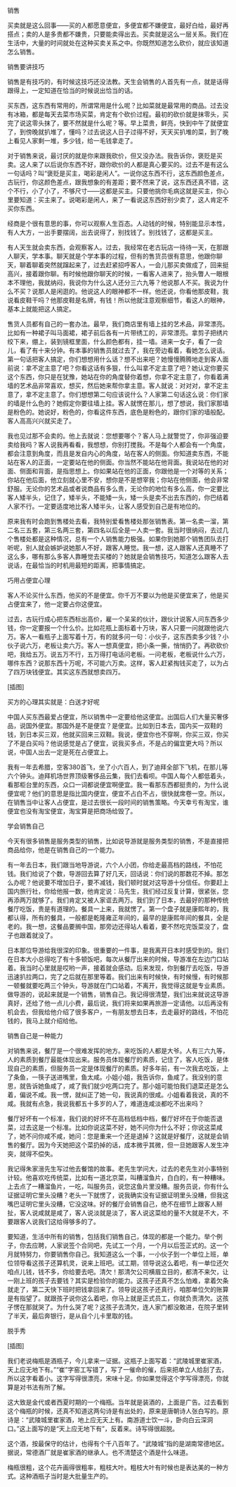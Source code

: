            

销售

买卖就是这么回事——买的人都愿意便宜，多便宜都不嫌便宜，最好白给，最好再搭点；卖的人是多贵都不嫌贵，只要能卖得出去。买卖就是这么一层关系。我们在生活中，大量的时间就处在这种买卖关系之中。你既然知道怎么砍价，就应该知道怎么销售。

销售要讲技巧

销售是有技巧的，有时候这技巧还没法教。天生会销售的人首先有一点，就是话得跟得上，一定知道在恰当的时候说出恰当的话。

买东西，这东西有常用的，所谓常用是什么呢？比如菜就是最常用的商品。过去没有冰箱，都是每天去菜市场买菜，肯定有个砍价过程。最初的砍价就是抹零头，买完了说这零头抹了，要不然就是什么呢？等。早上菜贵，鲜亮，快到中午了就便宜了，到傍晚就扒堆了，懂吗？过去说这人日子过得不好，天天买扒堆的菜，到了晚上看见人家剩一堆，多少钱，给一毛钱拿走了。

对于销售来说，最讨厌的就是你来跟我砍价，但又没办法。我告诉你，褒贬是买卖。这人来了以后说你东西不好，跟你砍价的人都是真心要买的。过去不是有这么一句话吗？叫“褒贬是买主，喝彩是闲人”。一说你这东西不行，这东西颜色差点，古玩行，你这颜色差点，跟我想象的有差距；要不然来了说，这东西还真不错，这个不行，小了小了，不够尺寸——这都是买主。只要他挑你毛病这就是买主，你心里要知道：买主来了。说喝彩是闲人，来了一看说这东西好别少卖了，这人肯定不买你东西。

经商是个很有意思的事，你可以观察人生百态。人动钱的时候，特别能显示本性，有人大方，一出手要摆阔，出去说得了，别找钱了。别找钱了，这都是买主。

有人天生就会卖东西，会观察客人。过去，我经常在老古玩店一待待一天，在那跟人聊天，学本事。聊天就是个学本事的过程，但有的售货员很有意思，他跟你聊天，聊着聊着突然就蹿起来了，过去赶紧招呼客人，一会儿那买卖做成了，回来挺高兴，接着跟你聊。有时候他跟你聊天的时候，一看客人进来了，抬头瞥人一眼根本不理他，我就纳闷，我说你为什么这人还分三六九等？他说那人不买。我说为什么不买？说那人是闲逛的。他说这人的眼神都不一样。他还说，你看他那皮鞋，我说看皮鞋干吗？他那皮鞋是名牌，有钱！所以他就注意观察细节，看这人的眼神，基本上就能把这人搞定。

售货人员都有自己的一套办法。最早，我们商店里有墙上挂的艺术品，非常漂亮。比如有一种裙子叫马面裙，裙子前后各有一片带绣工的，非常漂亮。拿剪子把绣片绞下来，绷上，装到镜框里面，什么颜色都有，挂一墙。进来一女子，看了一会儿，看了有十来分钟。有本事的销售员就过去了，我在旁边看着，看她怎么说话。第一句话把客人搞定，你们想想用什么话？想不出来吧？她慢慢腾腾地走到客人面前说：拿不定主意了吧？你看这话有多狠，什么叫拿不定主意了吧？她认定你要买这个东西，你只是在犹豫，她站在你的角度替你着想，你拿不定主意了，你看着满墙的艺术品非常喜欢，想买，然后她来帮你拿主意。客人就说：对对对，拿不定主意了，拿不定主意了。你们想想第二句应该说什么？人家第二句话这么说：你们家的墙是什么色的？她假定你要往墙上挂。客人就愣在那儿，想了想说，我们家那墙是粉色的。她说好，粉色的，你看这件东西，底色是粉色的，跟你们家的墙般配。客人高高兴兴就买走了。

我也见过那不会卖的。他上去就说：您想要哪个？客人马上就警觉了，你非强迫要卖给我吗？客人说我再看看，我想想，你别打搅我。不是每个人都会有一个角度，都会注意到角度，而且是发自内心的角度，站在客人的侧面。你知道卖东西，不能站在客人的正面，一定要站在他的侧面。你当然不能站在他背面。我说站在他的对面、侧面和背面，是指思想上。你如果站在他的正面，你跟他是一个对等的关系；你站在他后面，他立刻就心里不安，想你是不是想宰我；你站在他侧面，他会非常舒服。无论你的艺术品或者说商品有多么贵，无论你的地位有多么高，你一定要比客人矮半头，记住了，矮半头，不能矮一头，矮一头是卖不出去东西的，你巴结着人家不行。一定要适度地比客人矮半头，让客人感受到自己是有地位的。

原来我有时会跑到售楼处去看，我特别爱看售楼处那张销售表。第一名卖一溜，第二名三五套，第三名两三套，第四名以后全是一人卖一套。我当时很纳闷，去过几个售楼处都是这种情况，总有一个人销售能力极强。如果你到她那个销售团队去打听呢，别人就会嫉妒说她那人不好，跟客人睡觉。我一想，这人跟客人还真睡不了这么多，哪有那么多客人靠睡觉去买楼的？她就是会销售技巧，知道怎么跟客人去说话，在最恰当的时机用最短的距离，把事情搞定。

巧用占便宜心理

客人不论买什么东西，他买的不是便宜。你千万不要以为他是买便宜来了，他是买占便宜来了，他一定要占你这便宜。

过去，古玩行成心把东西标出高价，雇一个呆呆的伙计，跟伙计说客人问东西多少钱，你一定要报一个什么价。比如花瓶上面标着十万块，客人只要一问就跟他说六万。客人一看瓶子上面写着十万，有的就多问一句：小伙子，这东西卖多少钱？小伙子说六万，老板让卖六万。客人一想真便宜，把小条一撕，悄悄扔了。再砍砍价吧，我给五万。说五万不行，五万得打电话问老板。一问老板，老板说什么六万，哪件东西？说那东西十万呢，不可能六万卖。这样，客人赶紧掏钱买走了，以为占了四万块钱便宜。其实这东西就想卖四万。

[插图]

买方的心理其实就是：白送才好呢

中国人买东西最爱占便宜，所以销售中一定要给他这便宜。出国后人们大量买奢侈品，说国外便宜。那国外是不是便宜？是便宜。比如到日本去，国内买一双鞋的钱，到日本买三双，他就买回来三双鞋。我说，便宜你也不穿啊，你买三双，你买了不是白买吗？他说感觉是占了便宜，说我买多点，不是占的偏宜更大吗？所以说，中国人出去一定是死在占便宜上。

我有一年去希腊，空客380首飞，坐了小六百人，到了迪拜全部下飞机，在那儿等六个钟头。迪拜机场世界顶级奢侈品云集，我们去看呗。中国人每个人都低着头，看那柜台里的东西，众口一词都说便宜啊便宜。我一看那东西都挺贵的，为什么说便宜呢？他们的意思是指比国内便宜，便宜不占白不占，很快就席卷一空。所以，在销售当中让客人占便宜，是过去很长一段时间的销售策略。今天幸亏有淘宝，谁便宜也没有淘宝便宜，淘宝算是把商场给毁了。

学会销售自己

今天有很多销售是服务类型的销售，比如说导游就是服务类型的销售，不是直接把商品给你，他是在销售自己的一个能力。

有一年去日本，我们跟当地导游说，六个人小团，你给走最高档的路线，不怕花钱。我们给说了个数，导游回去算了好几天，回话说：你们说的那数花不掉。那怎么办呢？他说要不增加日子，要不减钱，我们顿时就对这导游十分信任。你要赶上国内旅行社，你给他报一数，他肯定说：马先生，我们经过反复计算，很紧张，您再添两万就够了。我们肯定又被人家诓去两万。我们到了日本，去最好的那种传统餐厅吃饭，贵是有道理的。餐具一上来，我就愣了。第一个盘子就是康熙年的，我都认得，所有的餐具，一般都是乾隆雍正年间的，最早的是康熙年间的餐具，全是老的。我一想，这餐品要搁中国，那旁边还得站人看着，要不然吃完饭菜没了，盘子也跟着就没了。

日本那位导游给我很深的印象。很重要的一件事，是我离开日本时感受到的。我们在日本大小总得吃了有十多顿饭吧，每次从餐厅出来的时候，导游准在左边门口站着。我当时心里就是哎哟一声，接着就会感动。后来发现，你到餐厅去吃饭，导游迅速扒拉两口，完了之后就在那里等着。我们出来有时候快，有时候慢，有时候那一顿餐就要吃两三个钟头，导游就在门口站着，不离开，我觉得这就是专业素质。做导游的，说起来就是一个销售，销售自己。我记得很清楚，我们出来就说这导游真好，还给了他一点儿小费，最后说，我们将来如果再旅游一定请他。以后再没有机会去，但我给他介绍了很多客户，一有朋友想去日本，去走最好的路线，不怕花钱的，我马上就介绍给他。

销售自己是一种能力

对销售来说，餐厅是一个很难发挥的地方。来吃饭的人都是大爷。人有三六九等，人的素质到餐厅最能体现出来。服务员体现餐厅的素质，记住了，客人吃饭，是体现自己的素质，但服务员一定是体现餐厅的素质。好多年前，有一次我去吃饭，上了条鱼，一筷子送进嘴里，鱼太咸。小姐小姐，我告诉你，鱼咸了。我没别的意思，就告诉她鱼咸了，咸了我们就少吃两口完了。那小姐可能怕我们退菜还是怎么着，偏说不咸。我一愣，就纠正了她一句，我说真的很咸。小姐看着我说，真的不咸。我就有点急，我说我都五十多岁的人了，难道连咸淡都吃不出来吗？

餐厅好坏有一个标准，我们说的好坏不在高档低档中档，餐厅好坏在于你能否退菜，过去这是一个标准。比如你说这菜不好，她不问你为什么不好；你说这菜咸了，她不问你咸不咸，她问：您是重来一个还是退掉？这就是好餐厅，这就是会销售的餐厅。因为今天她把这个菜扔掉的话，成本微乎其微，但一旦她跟客人发生冲突，就得不偿失。

我记得朱家溍先生写过他去餐馆的故事。老先生学问大，过去的老先生对小事特别计较。他喜欢吃传统菜，比如有一道北京菜，叫糟溜鱼片，白白的，有一种糟味。上去点了一糟溜鱼片，一吃，叫服务员，说您这鱼片里没糟。服务员说，你有什么证据证明它里头没糟？老头一下就愣了，说我确实没有证据证明里头没糟，但我这嘴巴证明它里头没糟，它没这味。好的餐厅会销售自己，绝不在细节上跟客人掰扯，客人说咸就是咸了，客人说淡就是淡了，客人说这菜给的量不大就是不大，不要跟客人说我们这给得够多的了。

要知道，生活中所有的销售，包括我们销售自己，体现的都是一个能力。举个例子，你去应聘，人家说签个合同吧，先试工一个月，一个月以后签正式的。这一个月就特努力，你要销售你自己。我知道这么一个事，一小伙子到一个单位上班，单位领导看这孩子还算机灵，说来上班吧。试工期，领导说这么着吧，有一单位还欠咱点儿钱，钱不多，你给要去吧。清欠！那清欠公司横眉立目的，都清不来欠，让一刚上班的孩子去要钱？其实是检验你的能力。这孩子还真不怎么怕难，拿着欠条就走了，第二天快下班时把钱拿回来了。领导说这孩子还真行，咱那单位欠的账算是有指望了。就跟孩子说你这么着吧，你马上就是正式员工，你就负责清欠。这孩子愣在那就哭了。为什么哭了呢？这孩子去清欠，连人家门都没敢进，在院子里转了半天，最后奔银行，是从自个儿卡里取的钱。

脱手秀

[插图]

我们老说梅瓶是酒瓶子，今儿拿来一证据。这瓶子上面写着：“武陵城里崔家酒，天上应无地下有。”“崔”字窑工写错了，写了一催命的催，后来把单立人给刮了去，所以这字看着小。这字写得很漂亮，宋味十足。你如果觉得这个字写得漂亮，你就算是对书法有所了解。

这大致是金代或者西夏时期的一个梅瓶。当年就是装酒的，上面是广告。过去看到这个梅瓶的时候，还真不知道这两句诗是有出处的，原来是唐朝诗人张白写的。原诗是：“武陵城里崔家酒，地上应无天上有。南游道士饮一斗，卧向白云深洞口。”这上面写的是“天上应无地下有”，反着来。诗写得很超脱。

这个酒，按最保守的估计，也得有个千八百年了。“武陵城”指的是湖南常德地区。据说，常德酒厂就是崔家酒的继承人。也不清楚这个酒是什么味道。

梅瓶很粗，这个花卉画得很粗率，粗枝大叶。粗枝大叶有时候也是表达美的一种方式。这种酒瓶子当时是大批量生产的。